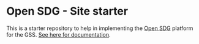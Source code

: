 # Open SDG - Site starter
 
This is a starter repository to help in implementing the [Open SDG](https://github.com/open-sdg/open-sdg) platform for the GSS. [See here for documentation](https://open-sdg.readthedocs.io).





